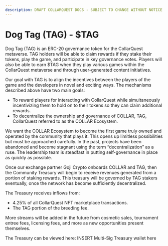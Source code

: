 ```yaml
---
description: DRAFT COLLARQUEST DOCS - SUBJECT TO CHANGE WITHOUT NOTICE.
---
```


# Dog Tag (TAG) - $TAG

Dog Tag (TAG) is an ERC-20 governance token for the CollarQuest metaverse. TAG holders will be able to claim rewards if they stake their tokens, play the game, and participate in key governance votes. Players will also be able to earn $TAG when they play various games within the CollarQuest metaverse and through user-generated content initiatives.

Our goal with TAG is to align the incentives between the players of the game and the developers in novel and exciting ways. The mechanisms described above have two main goals:&#x20;

* To reward players for interacting with CollarQuest while simultaneously incentivizing them to hold on to their tokens so they can claim additional rewards.
* To decentralize the ownership and governance of COLLAR, TAG, CollarQuest referred to as the COLLAR Ecosystem.

We want the COLLAR Ecosystem to become the first game truly owned and operated by the community that plays it.  This opens up limitless possibilities but must be approached carefully. In the past, projects have been abandoned and become stagnant using the term “decentralization” as a ruse. The leadership team is steadfast in putting self-governance in place as quickly as possible.

Once our exchange partner Goji Crypto onboards COLLAR and TAG, then the Community Treasury will begin to receive revenues generated from a portion of staking rewards. This treasury will be governed by TAG stakers eventually, once the network has become sufficiently decentralized.&#x20;

The Treasury receives inflows from:

* 4.25% of all CollarQuest NFT marketplace transactions.
* The TAG portion of the breeding fee.

More streams will be added in the future from cosmetic sales, tournament entree fees, licensing fees, and more as new opportunities present themselves.

The Treasury can be viewed here: INSERT Multi-Sig Treasury wallet here
